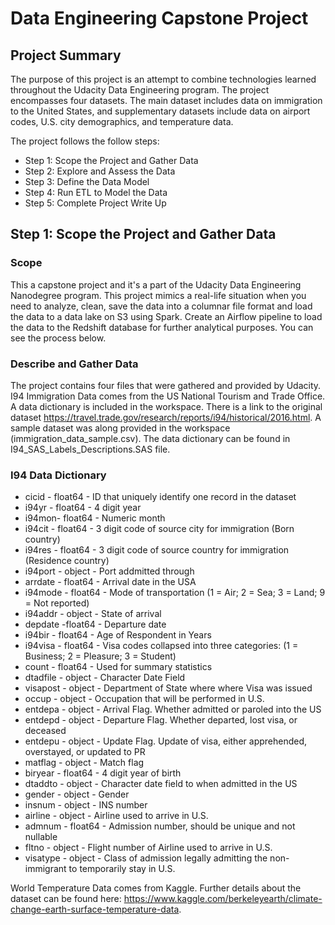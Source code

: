 # Data Engineering Capstone Project

## Project Summary

The purpose of this project is an attempt to combine technologies learned throughout the Udacity Data Engineering program. The project encompasses four datasets. The main dataset includes data on immigration to the United States, and supplementary datasets include data on airport codes, U.S. city demographics, and temperature data.

The project follows the follow steps:
* Step 1: Scope the Project and Gather Data
* Step 2: Explore and Assess the Data
* Step 3: Define the Data Model
* Step 4: Run ETL to Model the Data
* Step 5: Complete Project Write Up

## Step 1: Scope the Project and Gather Data

### Scope

This a capstone project and it's a part of the Udacity Data Engineering Nanodegree program. This project mimics a real-life situation when you need to analyze, clean, save the data into a columnar file format and load the data to a data lake on S3 using Spark. Create an Airflow pipeline to load the data to the Redshift database for further analytical purposes. You can see the process below.

### Describe and Gather Data

The project contains four files that were gathered and provided by Udacity.
I94 Immigration Data comes from the US National Tourism and Trade Office. A data dictionary is included in the workspace. There is a link to the original dataset https://travel.trade.gov/research/reports/i94/historical/2016.html. A sample dataset was along provided in the workspace (immigration_data_sample.csv). The data dictionary can be found in I94_SAS_Labels_Descriptions.SAS file.

### I94 Data Dictionary

* cicid - float64 - ID that uniquely identify one record in the dataset
* i94yr - float64 - 4 digit year
* i94mon- float64 - Numeric month
* i94cit - float64 - 3 digit code of source city for immigration (Born country)
* i94res - float64 - 3 digit code of source country for immigration (Residence country)
* i94port - object - Port addmitted through
* arrdate - float64 - Arrival date in the USA
* i94mode - float64 - Mode of transportation (1 = Air; 2 = Sea; 3 = Land; 9 = Not reported)
* i94addr - object - State of arrival
* depdate -float64 - Departure date
* i94bir - float64 - Age of Respondent in Years
* i94visa - float64 - Visa codes collapsed into three categories: (1 = Business; 2 = Pleasure; 3 = Student)
* count - float64 - Used for summary statistics
* dtadfile - object - Character Date Field
* visapost - object - Department of State where where Visa was issued
* occup - object - Occupation that will be performed in U.S.
* entdepa - object - Arrival Flag. Whether admitted or paroled into the US
* entdepd - object - Departure Flag. Whether departed, lost visa, or deceased
* entdepu - object - Update Flag. Update of visa, either apprehended, overstayed, or updated to PR
* matflag - object - Match flag
* biryear - float64 - 4 digit year of birth
* dtaddto - object - Character date field to when admitted in the US
* gender - object - Gender
* insnum - object - INS number
* airline - object - Airline used to arrive in U.S.
* admnum - float64 - Admission number, should be unique and not nullable
* fltno - object - Flight number of Airline used to arrive in U.S.
* visatype - object - Class of admission legally admitting the non-immigrant to temporarily stay in U.S.

World Temperature Data comes from Kaggle. Further details about the dataset can be found here: https://www.kaggle.com/berkeleyearth/climate-change-earth-surface-temperature-data.

